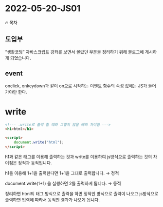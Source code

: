 # 2022-05-20-JS01

<aside>
🔥 목차

</aside>

## 도입부

“생활코딩” 자바스크립트 강좌를 보면서 몰랐던 부분을 정리하기 위해 블로그에 게시하게 되었습니다.

## event

onclick, onkeydown과 같이 on으로 시작하는 이벤트 함수의 속성 값에는 JS가 들어가야만 한다.

# write

```html
<!--- .write로 출력 할 때와 그렇지 않을 때의 차이점 --->
<h1>html</h1>

<script>
	document.write("html");
</script>
```

h1과 같은 태그를 이용해 출력하는 것과 write를 이용하여 js방식으로 출력하는 것의 차이점은 정적과 동적입니다.

h1을 이용해 1+1을 출력한다면 1+1을 그대로 출력합니다. → 정적

document.write(1+1) 을 실행하면 2를 출력하게 됩니다. → 동적

정리하면 
html의 태그 방식으로 출력을 하면 정적인 방식으로 출력이 나오고
 js방식으로 출력하면 입력에 따라서 동적인 결과가 나오게 됩니다.